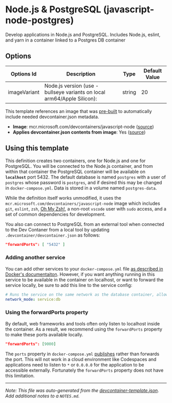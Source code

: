
# Node.js & PostgreSQL (javascript-node-postgres)

Develop applications in Node.js and PostgreSQL. Includes Node.js, eslint, and yarn in a container linked to a Postgres DB container

## Options

| Options Id | Description | Type | Default Value |
|-----|-----|-----|-----|
| imageVariant | Node.js version (use -bullseye variants on local arm64/Apple Silicon): | string | 20 |

This template references an image that was [pre-built](https://containers.dev/implementors/reference/#prebuilding) to automatically include needed devcontainer.json metadata.

* **Image**: mcr.microsoft.com/devcontainers/javascript-node ([source](https://github.com/devcontainers/images/tree/main/src/javascript-node))
* **Applies devcontainer.json contents from image**: Yes ([source](https://github.com/devcontainers/images/blob/main/src/javascript-node/.devcontainer/devcontainer.json))

## Using this template

This definition creates two containers, one for Node.js and one for PostgreSQL. You will be connected to the Node.js container, and from within that container the PostgreSQL container will be available on **`localhost`** port 5432. The default database is named `postgres` with a user of `postgres` whose password is `postgres`, and if desired this may be changed in `docker-compose.yml`. Data is stored in a volume named `postgres-data`.

While the definition itself works unmodified, it uses the `mcr.microsoft.com/devcontainers/javascript-node` image which includes `git`, `eslint`, `zsh`, [Oh My Zsh!](https://ohmyz.sh/), a non-root `vscode` user with `sudo` access, and a set of common dependencies for development.

You also can connect to PostgreSQL from an external tool when connected to the Dev Contaner from a local tool  by updating `.devcontainer/devcontainer.json` as follows:

```json
"forwardPorts": [ "5432" ]
```

### Adding another service

You can add other services to your `docker-compose.yml` file [as described in Docker's documentaiton](https://docs.docker.com/compose/compose-file/#service-configuration-reference). However, if you want anything running in this service to be available in the container on localhost, or want to forward the service locally, be sure to add this line to the service config:

```yaml
# Runs the service on the same network as the database container, allows "forwardPorts" in devcontainer.json function.
network_mode: service:db
```

### Using the forwardPorts property

By default, web frameworks and tools often only listen to localhost inside the container. As a result, we recommend using the `forwardPorts` property to make these ports available locally.

```json
"forwardPorts": [9000]
```

The `ports` property in `docker-compose.yml` [publishes](https://docs.docker.com/config/containers/container-networking/#published-ports) rather than forwards the port. This will not work in a cloud environment like Codespaces and applications need to listen to `*` or `0.0.0.0` for the application to be accessible externally. Fortunately the `forwardPorts` property does not have this limitation.

---

_Note: This file was auto-generated from the [devcontainer-template.json](https://github.com/devcontainers/templates/blob/main/src/javascript-node-postgres/devcontainer-template.json).  Add additional notes to a `NOTES.md`._

